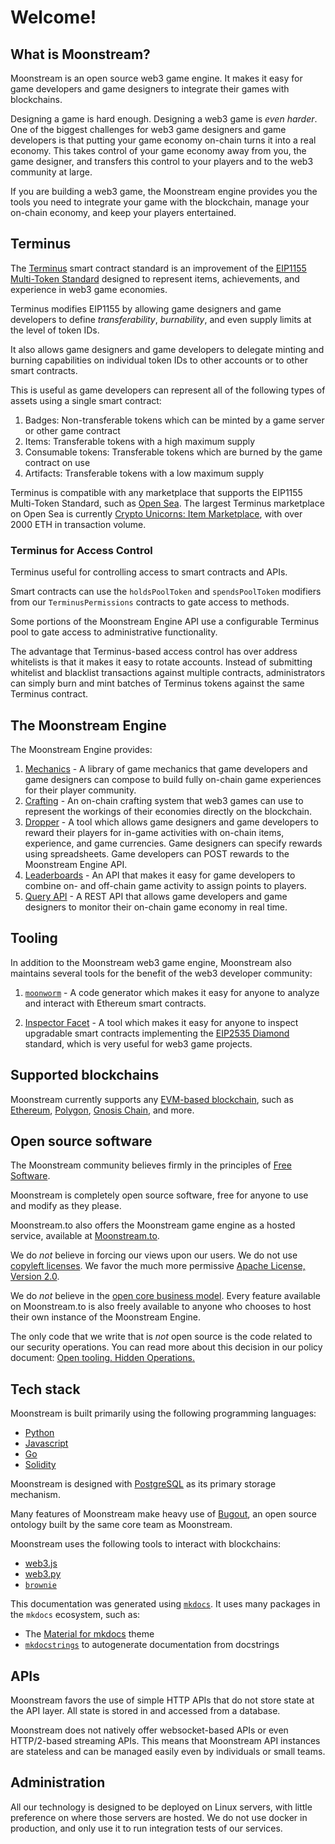 # Welcome!

## What is Moonstream?

Moonstream is an open source web3 game engine. It makes it easy for game developers and game
designers to integrate their games with blockchains.

Designing a game is hard enough. Designing a web3 game is *even harder*. One of the biggest challenges
for web3 game designers and game developers is that putting your game economy on-chain turns it into
a real economy. This takes control of your game economy away from you, the game designer, and transfers this control
to your players and to the web3 community at large.

If you are building a web3 game, the Moonstream engine provides you the tools you need to integrate your game
with the blockchain, manage your on-chain economy, and keep your players entertained.


## Terminus

The [Terminus](./terminus.md) smart contract standard is an improvement of the [EIP1155 Multi-Token Standard](https://eips.ethereum.org/EIPS/eip-1155)
designed to represent items, achievements, and experience in web3 game economies.

Terminus modifies EIP1155 by allowing game designers and game developers to define *transferability*,
*burnability*, and even supply limits at the level of token IDs.

It also allows game designers and game developers to delegate minting and burning capabilities on individual
token IDs to other accounts or to other smart contracts.

This is useful as game developers can represent all of the following types of assets using a single smart contract:

1. Badges: Non-transferable tokens which can be minted by a game server or other game contract
1. Items: Transferable tokens with a high maximum supply
1. Consumable tokens: Transferable tokens which are burned by the game contract on use
1. Artifacts: Transferable tokens with a low maximum supply

Terminus is compatible with any marketplace that supports the EIP1155 Multi-Token Standard, such as
[Open Sea](https://opensea.io).
The largest Terminus marketplace on Open Sea is currently [Crypto Unicorns: Item Marketplace](https://opensea.io/collection/crypto-unicorns-items-marketplace),
with over 2000 ETH in transaction volume.

### Terminus for Access Control

Terminus useful for controlling access to smart contracts and APIs.

Smart contracts can use the `holdsPoolToken` and `spendsPoolToken` modifiers from our `TerminusPermissions`
contracts to gate access to methods.

Some portions of the Moonstream Engine API use a configurable Terminus pool to gate access to administrative
functionality.

The advantage that Terminus-based access control has over address whitelists is that it makes it easy to
rotate accounts. Instead of submitting whitelist and blacklist transactions against multiple contracts,
administrators can simply burn and mint batches of Terminus tokens against the same Terminus contract.

## The Moonstream Engine

The Moonstream Engine provides:

1. [Mechanics]() - A library of game mechanics that game developers and game designers can compose to build fully on-chain game experiences for their player community.
1. [Crafting]() - An on-chain crafting system that web3 games can use to represent the workings of their economies directly on the blockchain.
1. [Dropper]() - A tool which allows game designers and game developers to reward their players for in-game activities with on-chain items, experience, and game currencies. Game designers can specify rewards using spreadsheets. Game developers can POST rewards to the Moonstream Engine API.
1. [Leaderboards]() - An API that makes it easy for game developers to combine on- and off-chain game activity to assign points to players.
1. [Query API]() - A REST API that allows game developers and game designers to monitor their on-chain game economy in real time.


## Tooling

In addition to the Moonstream web3 game engine, Moonstream also maintains several tools for the benefit of the web3 developer community:

1. [`moonworm`]() - A code generator which makes it easy for anyone to analyze and interact with Ethereum smart contracts.

1. [Inspector Facet]() - A tool which makes it easy for anyone to inspect upgradable smart contracts implementing the [EIP2535 Diamond](https://eips.ethereum.org/EIPS/eip-2535) standard, which is very useful for web3 game projects.


## Supported blockchains

Moonstream currently supports any [EVM-based blockchain](https://ethereum.org/en/developers/docs/evm/),
such as [Ethereum](https://ethereum.org), [Polygon](https://polygon.technology/), [Gnosis Chain](https://docs.gnosischain.com/), and more.



## Open source software

The Moonstream community believes firmly in the principles of [Free Software](https://www.gnu.org/philosophy/free-sw.en.html).

Moonstream is completely open source software, free for anyone to use and modify as they please.

Moonstream.to also offers the Moonstream game engine as a hosted service, available at [Moonstream.to](https://moonstream.to).

We do *not* believe in forcing our views upon our users. We do not use [copyleft licenses](https://en.wikipedia.org/wiki/Copyleft). We favor the
much more permissive [Apache License, Version 2.0](https://www.apache.org/licenses/LICENSE-2.0).

We do *not* believe in the [open core business model](https://en.wikipedia.org/wiki/Open-core_model). Every feature available on Moonstream.to is
also freely available to anyone who chooses to host their own instance of the Moonstream Engine.

The only code that we write that is *not* open source is the code related to our security operations. You can read more about this decision in our
policy document: [Open tooling. Hidden Operations.](https://medium.com/@moonstream/open-tooling-hidden-operations-c2033f17b33e)

## Tech stack

Moonstream is built primarily using the following programming languages:

- [Python](https://python.org)
- [Javascript](https://developer.mozilla.org/en-US/docs/Web/JavaScript)
- [Go](https://go.dev/)
- [Solidity](https://soliditylang.org)

Moonstream is designed with [PostgreSQL](https://www.postgresql.org/) as its primary storage mechanism.

Many features of Moonstream make heavy use of [Bugout](https://bugout.dev), an open source ontology built by the same
core team as Moonstream.

Moonstream uses the following tools to interact with blockchains:

- [web3.js](https://github.com/web3/web3.js)
- [web3.py](https://github.com/ethereum/web3.py)
- [`brownie`](https://github.com/eth-brownie/brownie)

This documentation was generated using [`mkdocs`](https://www.mkdocs.org/). It uses many packages in the `mkdocs` ecosystem, such as:

- The [Material for mkdocs](https://squidfunk.github.io/mkdocs-material/) theme
- [`mkdocstrings`](https://github.com/mkdocstrings/mkdocstrings) to autogenerate documentation from docstrings

## APIs

Moonstream favors the use of simple HTTP APIs that do not store state at the API layer. All state is stored in and accessed
from a database.

Moonstream does not natively offer websocket-based APIs or even HTTP/2-based streaming APIs. This means that
Moonstream API instances are stateless and can be managed easily even by individuals or small teams.

## Administration

All our technology is designed to be deployed on Linux servers, with little preference on where those servers are hosted.
We do not use docker in production, and only use it to run integration tests of our services.
